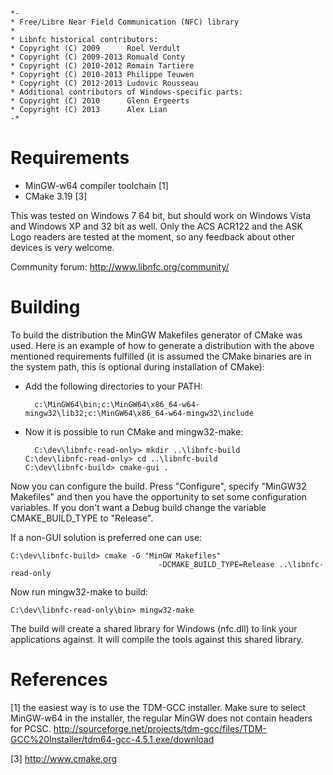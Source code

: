     *-
    * Free/Libre Near Field Communication (NFC) library
    *
    * Libnfc historical contributors:
    * Copyright (C) 2009      Roel Verdult
    * Copyright (C) 2009-2013 Romuald Conty
    * Copyright (C) 2010-2012 Romain Tartière
    * Copyright (C) 2010-2013 Philippe Teuwen
    * Copyright (C) 2012-2013 Ludovic Rousseau
    * Additional contributors of Windows-specific parts:
    * Copyright (C) 2010      Glenn Ergeerts
    * Copyright (C) 2013      Alex Lian
    -*

Requirements
============

- MinGW-w64 compiler toolchain [1]
- CMake 3.19 [3]

This was tested on Windows 7 64 bit, but should work on Windows Vista and
Windows XP and 32 bit as well.
Only the ACS ACR122 and the ASK Logo readers are tested at the moment, so any feedback about other devices is very welcome.

Community forum: http://www.libnfc.org/community/

Building
========

To build the distribution the MinGW Makefiles generator of CMake was used. Here
is an example of how to generate a distribution with the above mentioned
requirements fulfilled (it is assumed the CMake binaries are in the system
path, this is optional during installation of CMake):

- Add the following directories to your PATH:

        c:\MinGW64\bin;c:\MinGW64\x86_64-w64-mingw32\lib32;c:\MinGW64\x86_64-w64-mingw32\include

- Now it is possible to run CMake and mingw32-make:

        C:\dev\libnfc-read-only> mkdir ..\libnfc-build
      C:\dev\libnfc-read-only> cd ..\libnfc-build
      C:\dev\libnfc-build> cmake-gui .

Now you can configure the build. Press "Configure", specify "MinGW32 Makefiles"
and then you have the opportunity to set some configuration variables. If you
don't want a Debug build change the variable CMAKE_BUILD_TYPE to "Release".

If a non-GUI solution is preferred one can use:

    C:\dev\libnfc-build> cmake -G "MinGW Makefiles"
                                     -DCMAKE_BUILD_TYPE=Release ..\libnfc-read-only

Now run mingw32-make to build:

    C:\dev\libnfc-read-only\bin> mingw32-make

The build will create a shared library for Windows (nfc.dll) to link your applications against. It will compile
the tools against this shared library.

References
==========
[1] the easiest way is to use the TDM-GCC installer.
        Make sure to select MinGW-w64 in the installer, the regular MinGW does not contain headers for PCSC.
        http://sourceforge.net/projects/tdm-gcc/files/TDM-GCC%20Installer/tdm64-gcc-4.5.1.exe/download

[3] http://www.cmake.org
